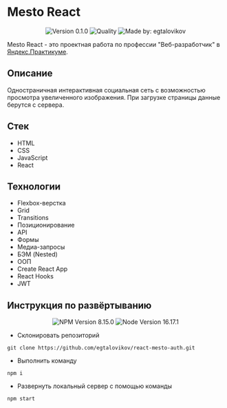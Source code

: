 # Mesto React

<p align="center">
    <img alt="Version 0.1.0" src="https://img.shields.io/badge/version-0.1.0-blue" />
    <img alt="Quality" src="https://img.shields.io/badge/status-development-orange.svg" >
    <img alt="Made by: egtalovikov" src="https://img.shields.io/badge/made%20by-egtalovikov-blue" />
</p>

Mesto React - это проектная работа по профессии "Веб-разработчик" в [Яндекс.Практикумe](https://praktikum.yandex.ru "Яндекс Практикум").

## Описание

Одностраничная интерактивная социальная сеть с возможностью просмотра увеличенного изображения. При загрузке страницы данные берутся с сервера.

## Стек

* HTML
* CSS
* JavaScript
* React


## Технологии

* Flexbox-верстка
* Grid
* Transitions
* Позиционирование
* API
* Формы
* Медиа-запросы
* БЭМ (Nested)
* ООП
* Create React App
* React Hooks
* JWT

## Инструкция по развёртыванию

<p align="center">
    <img alt="NPM Version 8.15.0" src="https://img.shields.io/badge/npm-v8.15.0-blue" />
    <img alt="Node Version 16.17.1" src="https://img.shields.io/badge/node-v16.17.1-blue" />
</p>

* Склонировать репозиторий
```
git clone https://github.com/egtalovikov/react-mesto-auth.git
```
* Выполнить команду
```
npm i
```
* Развернуть локальный сервер с помощью команды
```
npm start
```